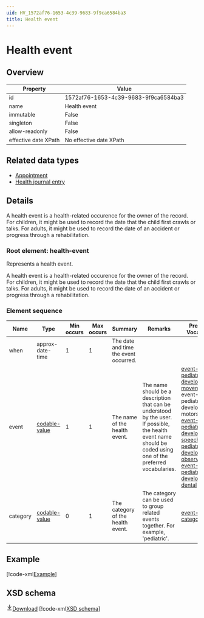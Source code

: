 ```yaml
---
uid: HV_1572af76-1653-4c39-9683-9f9ca6584ba3
title: Health event
---
```


# Health event

## Overview

Property|Value
---|---
id|1572af76-1653-4c39-9683-9f9ca6584ba3
name|Health event
immutable|False
singleton|False
allow-readonly|False
effective date XPath|No effective date XPath

## Related data types

- [Appointment](xref:HV_4B18AEB6-5F01-444C-8C70-DBF13A2F510B)
- [Health journal entry](xref:HV_21d75546-8717-4deb-8b17-a57f48917790)

## Details
A health event is a health-related occurence for the owner of the record. For children, it might be used to record the date that the child first crawls or talks. For adults, it might be used to record the date of an accident or progress through a rehabilitation.

<a name='health-event'></a>

### Root element: health-event

Represents a health event.

A health event is a health-related occurence for the owner of the record. For children, it might be used to record the date that the child first crawls or talks. For adults, it might be used to record the date of an accident or progress through a rehabilitation.

### Element sequence

Name|Type|Min occurs|Max occurs|Summary|Remarks|Preferred Vocabulary
---|---|---|---|---|---|---
when|approx-date-time|1|1|The date and time the event occurred.||
event|[codable-value](xref:HV_3e730686-781f-4616-aa0d-817bba8eb141#codable-value)|1|1|The name of the health event.|The name should be a description that can be understood by the user. If possible, the health event name should be coded using one of the preferred vocabularies.|[event-pediatric-developmental-movement](xref:HV_adf4cbd2-fde7-4a66-82bc-b3f239905a3b), event-pediatric-developmental-motorskills, [event-pediatric-developmental-speech](xref:HV_11d0262c-4762-4573-be97-5914ebc3d87a), [event-pediatric-developmental-observations](xref:HV_7c47f731-5bf2-4c7c-b4a3-ff02a6a99e09), [event-pediatric-developmental-dental](xref:HV_9edadd4d-ea2b-4dae-9282-54ea0b698dc8)
category|[codable-value](xref:HV_3e730686-781f-4616-aa0d-817bba8eb141#codable-value)|0|1|The category of the health event.|The category can be used to group related events together. For example, 'pediatric'.|[event-categories](xref:HV_f902ae12-fef5-4589-816c-d00e4feacde8)

## Example
[!code-xml[Example](sample-xml/1572af76-1653-4c39-9683-9f9ca6584ba3.xml)]

## XSD schema
[![Download](/healthvault/images/download.png)Download](xsd/health-event.xsd)
[!code-xml[XSD schema](xsd/health-event.xsd)]
